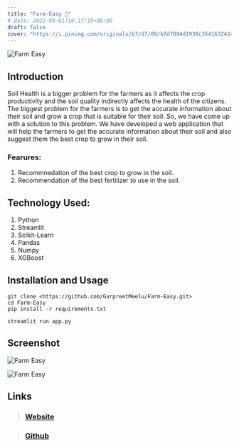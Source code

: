 ```yaml
---
title: "Farm-Easy 🌾"
# date: 2022-09-01T10:17:19+08:00
draft: false
cover: "https://i.pinimg.com/originals/b7/d7/09/b7d7094d1930c35416324246376e6a34.jpg"
---
```


![Farm Easy](https://i.pinimg.com/originals/b7/d7/09/b7d7094d1930c35416324246376e6a34.jpg)  

## Introduction
Soil Health is a bigger problem for the farmers as it affects the crop productivity and the soil quality indirectly affects the health of the citizens. The biggest problem for the farmers is to get the accurate information about their soil and grow a crop that is suitable for their soil. So, we have come up with a solution to this problem. We have developed a web application that will help the farmers to get the accurate information about their soil and also suggest them the best crop to grow in their soil.

### Fearures:
1. Recommnedation of the best crop to grow in the soil.
2. Recommendation of the best fertilizer to use in the soil.

## Technology Used:
1. Python
2. Streamlit
3. Scikit-Learn
4. Pandas
5. Numpy
6. XGBoost

## Installation and Usage
```termial
git clone <https://github.com/GurpreetMeelu/Farm-Easy.git>
cd Farm-Easy
pip install -r requirements.txt
```
```terminal
streamlit run app.py
```

## Screenshot
![Farm Easy](https://github.com/GurpreetMeelu/Farm-Easy/blob/main/png/Screenshot%20from%202022-12-01%2013-20-42.png?raw=true)

![Farm Easy](https://github.com/GurpreetMeelu/Farm-Easy/blob/main/png/Screenshot%20from%202022-12-01%2013-20-52.png?raw=true)

## Links
> ### [Website](https://gurpreetmeelu-farm-easy-app-7l0s5m.streamlit.app/)

> ### [Github](https://github.com/GurpreetMeelu/Farm-Easy)

